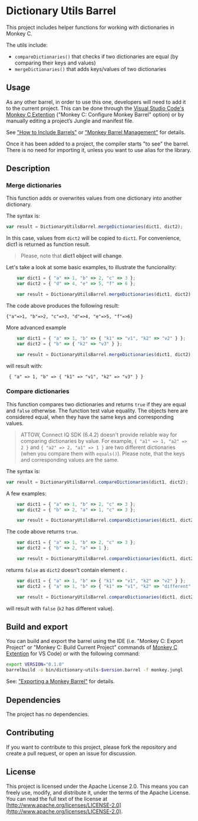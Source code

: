 # Dictionary Utils Barrel

This project includes helper functions for working with dictionaries in Monkey C.

The utils include:

-   `compareDictionaries()` that checks if two dictionaries are equal (by comparing their keys and values)
-   `mergeDictionaries()` that adds keys/values of two dictionaries

## Usage

As any other barrel, in order to use this one, developers will need to add it to the current project.
This can be done through the
[Visual Studio Code's Monkey C Extention](https://marketplace.visualstudio.com/items?itemName=garmin.monkey-c)
("Monkey C: Configure Monkey Barrel" option) or by manually editing a project’s Jungle and manifest file.

See ["How to Include Barrels"](https://developer.garmin.com/connect-iq/core-topics/shareable-libraries) or
["Monkey Barrel Management"](https://developer.garmin.com/connect-iq/reference-guides/jungle-reference/#junglereferenceguide)
for details.

Once it has been added to a project, the compiler starts "to see" the barrel.
There is no need for importing it, unless you want to use alias for the library.

## Description

### Merge dictionaries

This function adds or overwrites values from one dictionary into another dictionary.

The syntax is:

```javascript
var result = DictionaryUtilsBarrel.mergeDictionaries(dict1, dict2);
```

In this case, values from `dict2` will be copied to `dict1`. For convenience, dict1 is returned as function result.

> Please, note that **dict1 object will change**.

Let's take a look at some basic examples, to illustrate the funcionality:

```javascript
    var dict1 = { "a" => 1, "b" => 2, "c" => 3 };
    var dict2 = { "d" => 4, "e" => 5, "f" => 6 };

    var result = DictionaryUtilsBarrel.mergeDictionaries(dict1, dict2);
```

The code above produces the following result:

```
{"a"=>1, "b"=>2, "c"=>3, "d"=>4, "e"=>5, "f"=>6}
```

More advanced example

```javascript
    var dict1 = { "a" => 1, "b" => { "k1" => "v1", "k2" => "v2" } };
    var dict2 = { "b" => { "k2" => "v3" } };

    var result = DictionaryUtilsBarrel.mergeDictionaries(dict1, dict2);
```

will result with:

```
 { "a" => 1, "b" => { "k1" => "v1", "k2" => "v3" } }
```

### Compare dictionaries

This function compares two dictionaries and returns `true` if they are equal and `false` otherwise.
The function test value equality. The objects here are considered equal, when they have the same keys and corresponding values.

> ATTOW, Connect IQ SDK (6.4.2) doesn't provide reliable way for comparing dictionaries by value. For example, `{ "a1" => 1, "a2" => 2 }` and `{ "a2" => 2, "a1" => 1 }` are two different dictionaries (when you compare them with `equals()`). Please note, that the keys and corresponding values are the same.

The syntax is:

```javascript
var result = DictionaryUtilsBarrel.compareDictionaries(dict1, dict2);
```

A few examples:

```javascript
    var dict1 = { "a" => 1, "b" => 2, "c" => 3 };
    var dict2 = { "b" => 2, "a" => 1, "c" => 3 };

    var result = DictionaryUtilsBarrel.compareDictionaries(dict1, dict2);
```

The code above returns `true`.

```javascript
    var dict1 = { "a" => 1, "b" => 2, "c" => 3 };
    var dict2 = { "b" => 2, "a" => 1 };

    var result = DictionaryUtilsBarrel.compareDictionaries(dict1, dict2);
```

returns `false` as `dict2` doesn't contain element `c` .

```javascript
    var dict1 = { "a" => 1, "b" => { "k1" => "v1", "k2" => "v2" } };
    var dict2 = { "a" => 1, "b" => { "k1" => "v1", "k2" => "different" } };

    var result = DictionaryUtilsBarrel.compareDictionaries(dict1, dict2);
```

will result with `false` (`k2` has different value).

## Build and export

You can build and export the barrel using the IDE (i.e. "Monkey C: Export Project" or "Monkey C: Build Current Project" commands of [Monkey C Extention](https://marketplace.visualstudio.com/items?itemName=garmin.monkey-c) for VS Code) or with the following command:

```bash
export VERSION="0.1.0"
barrelbuild -o bin/dictionary-utils-$version.barrel -f monkey.jungl
```

See: ["Exporting a Monkey Barrel"](https://developer.garmin.com/connect-iq/core-topics/shareable-libraries/#:~:text=Exporting%20a%20Monkey%20Barrel) for details.

## Dependencies

The project has no dependencies.

## Contributing

If you want to contribute to this project, please fork the repository and create a pull request, or open an issue for discussion.

## License

This project is licensed under the Apache License 2.0. This means you can freely use, modify, and distribute it, under the terms of the Apache License. You can read the full text of the license at [http://www.apache.org/licenses/LICENSE-2.0](http://www.apache.org/licenses/LICENSE-2.0).
